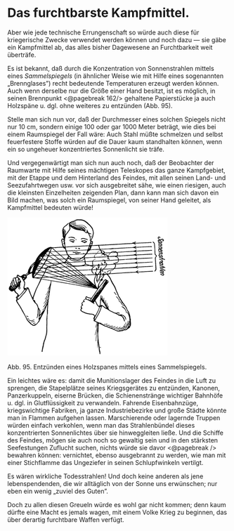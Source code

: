Das furchtbarste Kampfmittel.
=============================

Aber wie jede technische Errungenschaft so würde auch diese
für kriegerische Zwecke verwendet werden können und noch
dazu — sie gäbe ein Kampfmittel ab, das alles bisher Dagewesene
an Furchtbarkeit weit überträfe.

Es ist bekannt, daß durch die Konzentration von Sonnenstrahlen
mittels eines *Sammelspiegels* (in ähnlicher Weise wie
mit Hilfe eines sogenannten „Brennglases”) recht bedeutende Temperaturen
erzeugt werden können. Auch wenn derselbe nur die
Größe einer Hand besitzt, ist es möglich, in seinen Brennpunkt
<@pagebreak 162/> gehaltene Papierstücke ja auch Holzspäne u. dgl. ohne weiteres
zu entzünden (Abb. 95).

Stelle man sich nun vor, daß der Durchmesser eines solchen
Spiegels nicht nur 10 cm, sondern einige 100 oder gar 1000 Meter
beträgt, wie dies bei einem Raumspiegel der Fall wäre: Auch
Stahl müßte schmelzen und selbst feuerfestere Stoffe würden auf
die Dauer kaum standhalten können, wenn ein so ungeheuer konzentriertes
Sonnenlicht sie träfe.

Und vergegenwärtigt man sich nun auch noch, daß der Beobachter
der Raumwarte mit Hilfe seines mächtigen Teleskopes
das ganze Kampfgebiet, mit der Etappe und dem Hinterland des Feindes, mit
allen seinen Land- und Seezufahrtwegen usw. vor sich ausgebreitet sähe, wie
einen riesigen, auch die kleinsten Einzelheiten zeigenden Plan, dann kann
man sich davon ein Bild machen, was solch ein Raumspiegel, von seiner
Hand geleitet, als Kampfmittel bedeuten würde!

<div class="image"><img alt="Entzünden eines Holzspanes mittels eines Sammelspiegels" src="abb95.png"/>
<p>Abb. 95. Entzünden eines Holzspanes mittels eines Sammelspiegels.</p></div>

Ein leichtes wäre es: damit die Munitionslager des Feindes in
die Luft zu sprengen, die Stapelplätze seines Kriegsgerätes zu entzünden,
Kanonen, Panzerkuppeln, eiserne Brücken, die Schienenstränge
wichtiger Bahnhöfe u. dgl. in Glutflüssigkeit zu verwandeln.
Fahrende Eisenbahnzüge, kriegswichtige Fabriken, ja ganze
Industriebezirke und große Städte könnte man in Flammen aufgehen
lassen. Marschierende oder lagernde Truppen würden einfach
verkohlen, wenn man das Strahlenbündel dieses konzentrierten
Sonnenlichtes über sie hinweggleiten ließe. Und die Schiffe
des Feindes, mögen sie auch noch so gewaltig sein und in den
stärksten Seefestungen Zuflucht suchen, nichts würde sie davor
<@pagebreak /> bewahren können: vernichtet, ebenso ausgebrannt zu werden,
wie man mit einer Stichflamme das Ungeziefer in seinen Schlupfwinkeln vertilgt.

Es wären wirkliche Todesstrahlen! Und doch keine anderen
als jene lebenspendenden, die wir alltäglich von der Sonne uns
erwünschen; nur eben ein wenig „zuviel des Guten”.

Doch zu allen diesen Greueln würde es wohl gar nicht kommen;
denn kaum dürfte eine Macht es jemals wagen, mit einem Volke
Krieg zu beginnen, das über derartig furchtbare Waffen verfügt.

